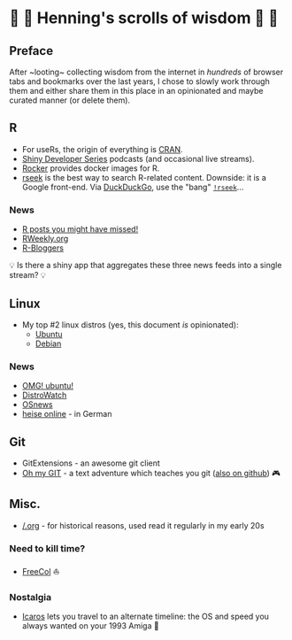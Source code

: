 # 📜 📜 Henning's scrolls of wisdom 📜 📜
## Preface
After ~looting~ collecting wisdom from the internet in *hundreds* of browser tabs and bookmarks over the last years, I chose to slowly work through them and either share them in this place in an opinionated and maybe curated manner (or delete them).

## R

* For useRs, the origin of everything is [CRAN](https://cran.r-project.org/).
* [Shiny Developer Series](https://shinydevseries.com/) podcasts (and occasional live streams).
* [Rocker](https://www.rocker-project.org/) provides docker images for R.
* [rseek](https://rseek.org/) is the best way to search R-related content. Downside: it is a Google front-end. 
  Via [DuckDuckGo](https://duckduckgo.com/), use the "bang" [`!rseek`](https://duckduckgo.com/bang?q=rseek)...


### News

* [R posts you might have missed!](https://twitter.com/icymi_r)
* [RWeekly.org](https://rweekly.org/live)
* [R-Bloggers](https://www.r-bloggers.com/)

💡 Is there a shiny app that aggregates these three news feeds into a single stream? 💡

## Linux

* My top #2 linux distros (yes, this document *is* opinionated):
  * [Ubuntu](https://ubuntu.com/)
  * [Debian](https://www.debian.org/)

### News

* [OMG! ubuntu!](https://www.omgubuntu.co.uk/)
* [DistroWatch](https://distrowatch.com/)
* [OSnews](https://www.osnews.com/)
* [heise online](https://www.heise.de/thema/Linux-und-Open-Source) - in German

## Git

* GitExtensions - an awesome git client
* [Oh my GIT](https://ohmygit.org/) - a text adventure which teaches you git ([also on github](https://github.com/git-learning-game/oh-my-git)) 🎮

## Misc.

* [/.org](https://slashdot.org/) - for historical reasons, used read it regularly in my early 20s

### Need to kill time?
* [FreeCol](https://github.com/FreeCol/freecol) ⛵

### Nostalgia
* [Icaros](https://vmwaros.blogspot.com/p/download.html) lets you travel to an alternate timeline: the OS and speed you always wanted on your 1993 Amiga 🙂
